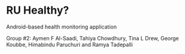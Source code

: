 # RU Healthy?
Android-based health monitoring application

Group #2: Aymen F Al-Saadi, Tahiya Chowdhury,  Tina L Drew, George Koubbe, Himabindu Paruchuri and  Ramya Tadepalli
